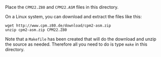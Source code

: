 Place the `CPM22.Z80` and `CPM22.ASM` files in this directory.

On a Linux system, you can download and extract the files like this:

```
wget http://www.cpm.z80.de/download/cpm2-asm.zip
unzip cpm2-asm.zip CPM22.Z80
```

Note that a `Makefile` has been created that will do the download and unzip the source as needed.
Therefore all you need to do is type `make` in this directory.

